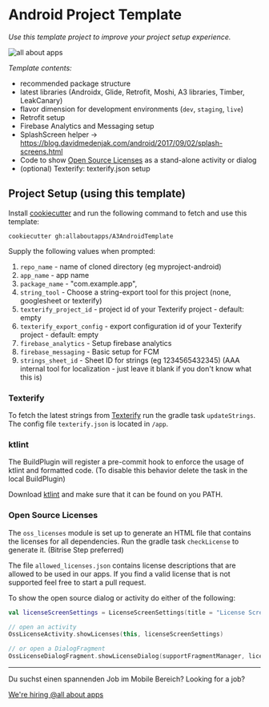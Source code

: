 
# Android Project Template

_Use this template project to improve your project setup experience._

![all about apps](https://kcdn.at/company/51740/3214808/aaa3000.png "all about apps")

*Template contents:*

* recommended package structure
* latest libraries (Androidx, Glide, Retrofit, Moshi, A3 libraries, Timber, LeakCanary)
* flavor dimension for development environments (`dev`, `staging`, `live`)
* Retrofit setup
* Firebase Analytics and Messaging setup
* SplashScreen helper -> https://blog.davidmedenjak.com/android/2017/09/02/splash-screens.html
* Code to show [Open Source Licenses](#open-source-licenses) as a stand-alone activity or dialog
* (optional) Texterify: texterify.json setup


## Project Setup (using this template)

Install [cookiecutter](http://cookiecutter.readthedocs.io/en/latest/installation.html) and run the following command to fetch and use this template:
```
cookiecutter gh:allaboutapps/A3AndroidTemplate
```

Supply the following values when prompted:

1) `repo_name`        - name of cloned directory  (eg   myproject-android)
2) `app_name`         - app name
3) `package_name`     - "com.example.app",
4) `string_tool`      - Choose a string-export tool for this project (none, googlesheet or texterify)
5) `texterify_project_id` - project id of your Texterify project - default: empty
6) `texterify_export_config` - export configuration id of your Texterify project - default: empty
7) `firebase_analytics` - Setup firebase analytics
8) `firebase_messaging` - Basic setup for FCM
9) `strings_sheet_id` - Sheet ID for strings (eg 1234565432345) (AAA internal tool for localization - just leave it blank if you don't know what this is)


### Texterify

To fetch the latest strings from [Texterify](https://github.com/chrztoph/texterify) run the gradle task `updateStrings`. The config file `texterify.json` is located in `/app`.

### ktlint

The BuildPlugin will register a pre-commit hook to enforce the usage of ktlint and formatted code. (To disable this behavior delete the task in the local BuildPlugin)

Download [ktlint](https://github.com/pinterest/ktlint) and make sure that it can be found on you PATH.

### Open Source Licenses

The `oss_licenses` module is set up to generate an HTML file that contains the licenses for all dependencies. Run the gradle task `checkLicense` to generate it. (Bitrise Step preferred)

The file `allowed_licenses.json` contains license descriptions that are allowed to be used in our apps. If you find a valid license that is not supported feel free to start a pull request.

To show the open source dialog or activity do either of the following:

```kotlin
val licenseScreenSettings = LicenseScreenSettings(title = "License Screen", showUpArrow = true)

// open an activity
OssLicenseActivity.showLicenses(this, licenseScreenSettings)

// or open a DialogFragment
OssLicenseDialogFragment.showLicenseDialog(supportFragmentManager, licenseScreenSettings)
```

---

Du suchst einen spannenden Job im Mobile Bereich?
Looking for a job?

[We're hiring @all about apps](https://www.allaboutapps.at/jobs/)


